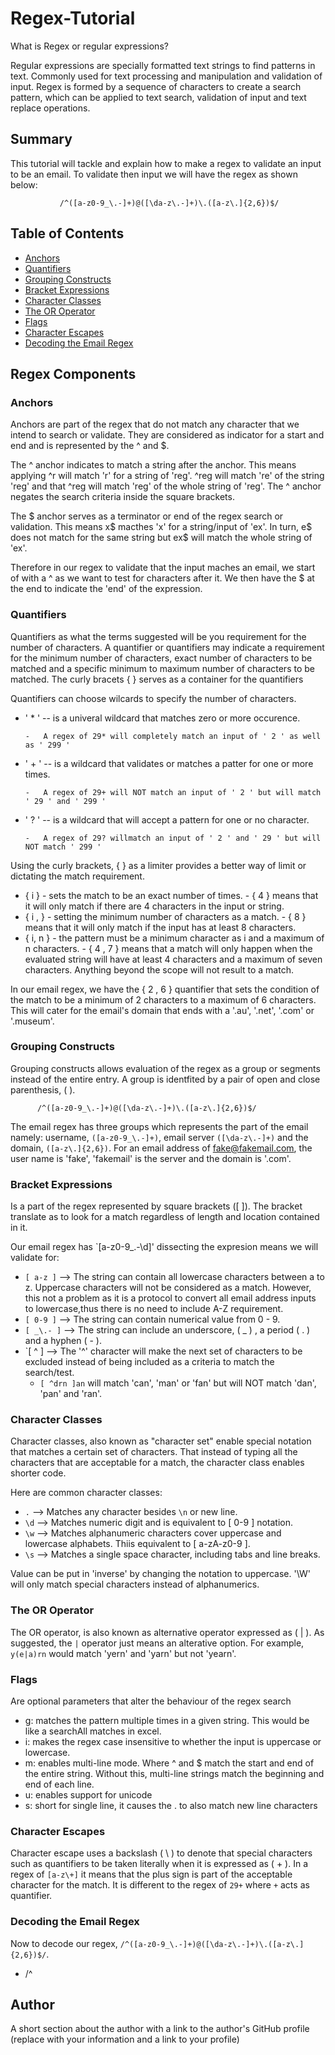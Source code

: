# Regex-Tutorial

What is Regex or regular expressions?

Regular expressions are specially formatted text strings to find patterns in text. Commonly used for text processing and manipulation and validation of input. Regex is formed by a sequence of characters to create a search pattern, which can be applied to text search, validation of input and text replace operations.

## Summary

This tutorial will tackle and explain how to make a regex to validate an input to be an email.
To validate then input we will have the regex as shown below:       

               /^([a-z0-9_\.-]+)@([\da-z\.-]+)\.([a-z\.]{2,6})$/

## Table of Contents

- [Anchors](#anchors)
- [Quantifiers](#quantifiers)
- [Grouping Constructs](#grouping-constructs)
- [Bracket Expressions](#bracket-expressions)
- [Character Classes](#character-classes)
- [The OR Operator](#the-or-operator)
- [Flags](#flags)
- [Character Escapes](#character-escapes)
- [Decoding the Email Regex](#decoding-the-email-regex)

## Regex Components

### Anchors
Anchors are part of the regex that do not match any character that we intend to search or validate.  They are considered as indicator for a start and end and is represented by the ^ and $.

The ^ anchor indicates to match a string after the anchor.  This means applying ^r will match 'r' for a string of 'reg'.  ^reg will match 're' of the string 'reg' and that ^reg will match 'reg' of the whole string of 'reg'. The ^ anchor negates the search criteria inside the square brackets.

The $ anchor serves as a terminator or end of the regex search or validation.  This means x$ macthes 'x' for a string/input of 'ex'. In turn, e$ does not match for the same string but ex$ will match the whole string of 'ex'.

Therefore in our regex to validate that the input maches an email, we start of with a ^ as we want to test for characters after it.  We then have the $ at the end to indicate the 'end' of the expression.  

### Quantifiers

Quantifiers as what the terms suggested will be you requirement for the number of characters.  A quantifier or quantifiers may indicate a requirement for the minimum number of characters, exact number of characters to be matched and a specific minimum to maximum number of characters to be matched. The curly bracets { } serves as a container for the quantifiers

Quantifiers can choose wilcards to specify the number of characters.

-   ' * ' -- is a univeral wildcard that matches zero or more occurence. 
   
        -   A regex of 29* will completely match an input of ' 2 ' as well as ' 299 '
  
-   ' + '  -- is a wildcard that validates or matches a patter for one or more times.
   
        -   A regex of 29+ will NOT match an input of ' 2 ' but will match ' 29 ' and ' 299 '
     
-   ' ? ' -- is a wildcard that will accept a pattern for one or no character.
   
        -   A regex of 29? willmatch an input of ' 2 ' and ' 29 ' but will NOT match ' 299 ' 

Using the curly brackets, { } as a limiter provides a better way of limit or dictating the match requirement.

-   { i } - sets the match to be an exact number of times.
        -   { 4 } means that it will only match if there are 4 characters in the input or string.
-   { i , }   - setting the minimum number of characters as a match.
        -   { 8 } means that it will only match if the input has at least 8 characters.
-   { i, n }  - the pattern must be a minimum character as i and a maximum of n characters.
        -   { 4 , 7 } means that a match will only happen when the evaluated string will have at least 4 characters and a maximum of seven characters.  Anything beyond the scope will not result to a match.
    
In our email regex, we have the { 2 , 6 } quantifier that sets the condition of the match to be a minimum of 2 characters to a maximum of 6 characters. This will cater for the email's domain that ends with a '.au', '.net', '.com' or '.museum'.


### Grouping Constructs

Grouping constructs allows evaluation of the regex as a group or segments instead of the entire entry.  A group is identfited by a pair of open and close parenthesis, ( ).

          /^([a-z0-9_\.-]+)@([\da-z\.-]+)\.([a-z\.]{2,6})$/
          
The email regex has three groups which represents the part of the email namely: username, `([a-z0-9_\.-]+)`, email server `([\da-z\.-]+)` and the domain, `([a-z\.]{2,6})`.  For an email address of fake@fakemail.com, the user name is 'fake', 'fakemail' is the server and the domain is '.com'.


### Bracket Expressions

Is a part of the regex represented by square brackets ([ ]).  The bracket translate as to look for a match regardless of length and location contained in it. 

Our email regex has `[a-z0-9_\.-\d]' dissecting the expresion means we will validate for:
- `[ a-z ]`  --> The string can contain all lowercase characters between a to z. Uppercase characters will not be considered as a match.  However, this not a problem as it is a protocol to convert all email address inputs to lowercase,thus there is no need to include A-Z requirement.
- `[ 0-9 ]` --> The string can contain numerical value from 0 - 9.
- `[ _\.- ]` --> The string can include an underscore, ( _ ) , a period ( . ) and a hyphen ( - ).
- `[ ^ ] --> The '^' character will make the next set of characters to be excluded instead of being included as a criteria to match the search/test.
  - `[ ^drn ]an` will match 'can', 'man' or 'fan' but will NOT match 'dan', 'pan' and 'ran'.

### Character Classes

Character classes, also known as "character set" enable special notation that matches a certain set of characters.  That instead of typing all the characters that are acceptable for a match, the character class enables shorter code.

Here are common character classes:

- `.`  --> Matches any character besides `\n` or new line.
- `\d` --> Matches numeric digit and is equivalent to [ 0-9 ] notation.
- `\w` --> Matches alphanumeric characters cover uppercase and lowercase alphabets.  Thiis equivalent to [ a-zA-z0-9 ].
- `\s` --> Matches a single space character, including tabs and line breaks.

Value can be put in 'inverse' by changing the notation to uppercase.  '\W' will only match special characters instead of alphanumerics.

### The OR Operator

The OR operator, is also known as alternative operator expressed as ( | ).  As suggested, the `|` operator just means an alterative option.  For example, `y(e|a)rn` would match 'yern' and 'yarn' but not 'yearn'.

### Flags

Are optional parameters that alter the behaviour of the regex search

-    g: matches the pattern multiple times in a given string.  This would be like a searchAll matches in excel.
-    i: makes the regex case insensitive to whether the input is uppercase or lowercase.
-    m: enables multi-line mode. Where ^ and $ match the start and end of the entire string. Without this, multi-line strings match the beginning and end of each line.
-    u: enables support for unicode
-    s: short for single line, it causes the . to also match new line characters


### Character Escapes

Character escape uses a backslash ( \ ) to denote that special characters such as quantifiers to be taken literally when it is expressed as ( \+ ).  In a regex of `[a-z\+]` it means that the plus sign is part of the acceptable character for the match.  It is different to the regex of `29+` where ` + ` acts as quantifier.


### Decoding the Email Regex

Now to decode our regex, `/^([a-z0-9_\.-]+)@([\da-z\.-]+)\.([a-z\.]{2,6})$/`.

- /^

## Author

A short section about the author with a link to the author's GitHub profile (replace with your information and a link to your profile)
